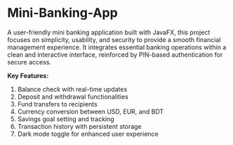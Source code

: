 # Mini-Banking-App

A user-friendly mini banking application built with JavaFX, this project focuses on simplicity, usability, and security to provide a smooth financial management experience. It integrates essential banking operations within a clean and interactive interface, reinforced by PIN-based authentication for secure access.

**Key Features:**

1. Balance check with real-time updates
2. Deposit and withdrawal functionalities
3. Fund transfers to recipients
4. Currency conversion between USD, EUR, and BDT
4. Savings goal setting and tracking
6. Transaction history with persistent storage
7. Dark mode toggle for enhanced user experience
